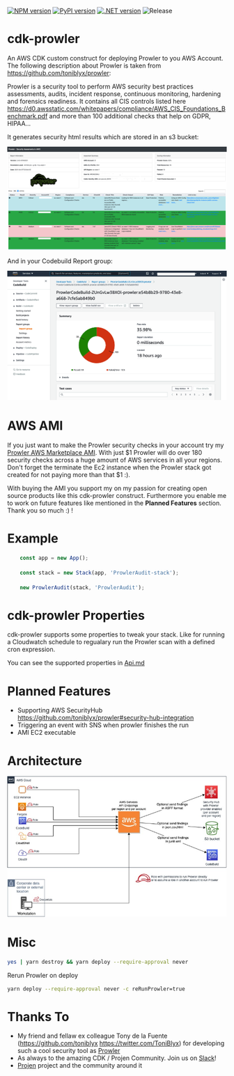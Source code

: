 [![NPM version](https://badge.fury.io/js/cdk-prowler.svg)](https://badge.fury.io/js/cdk-prowler)
[![PyPI version](https://badge.fury.io/py/cdk-prowler.svg)](https://badge.fury.io/py/cdk-prowler)
[![.NET version](https://img.shields.io/nuget/v/com.github.mmuller88.awsCdkBuildBadge.svg?style=flat-square)](https://www.nuget.org/packages/com.github.mmuller88.cdkProwler/)
![Release](https://github.com/mmuller88/cdk-prowler/workflows/Release/badge.svg)

# cdk-prowler
An AWS CDK custom construct for deploying Prowler to you AWS Account. The following description about Prowler is taken from https://github.com/toniblyx/prowler: 

Prowler is a security tool to perform AWS security best practices assessments, audits, incident response, continuous monitoring, hardening and forensics readiness. It contains all CIS controls listed here https://d0.awsstatic.com/whitepapers/compliance/AWS_CIS_Foundations_Benchmark.pdf and more than 100 additional checks that help on GDPR, HIPAA…

It generates security html results which are stored in an s3 bucket:

![html results](misc/html-out.png)

And in your Codebuild Report group:

![Report group](misc/report-group-out.png)

# AWS AMI
If you just want to make the Prowler security checks in your account try my [Prowler AWS Marketplace AMI](https://aws.amazon.com/marketplace/server/procurement?productId=afcd0906-5270-4e49-82d8-5e8648250bcb). With just $1 Prowler will do over 180 security checks across a huge amount of AWS services in all your regions. Don't forget the terminate the Ec2 instance when the Prowler stack got created for not paying more than that $1 :).

With buying the AMI you support my on my passion for creating open source products like this cdk-prowler construct. Furthermore you enable me to work on future features like mentioned in the **Planned Features** section. Thank you so much :) !

# Example
```ts
    const app = new App();

    const stack = new Stack(app, 'ProwlerAudit-stack');

    new ProwlerAudit(stack, 'ProwlerAudit');
```

# cdk-prowler Properties
cdk-prowler supports some properties to tweak your stack. Like for running a Cloudwatch schedule to regualary run the Prowler scan with a defined cron expression.

You can see the supported properties in [Api.md](Api.md)

# Planned Features
* Supporting AWS SecurityHub https://github.com/toniblyx/prowler#security-hub-integration
* Triggering an event with SNS when prowler finishes the run
* AMI EC2 executable

# Architecture
![cfn](misc/cfn.jpg)

# Misc

```sh
yes | yarn destroy && yarn deploy --require-approval never
```

Rerun Prowler on deploy

```sh
yarn deploy --require-approval never -c reRunProwler=true
```

# Thanks To
* My friend and fellaw ex colleague Tony de la Fuente (https://github.com/toniblyx https://twitter.com/ToniBlyx) for developing such a cool security tool as [Prowler](https://github.com/toniblyx/prowler)
* As always to the amazing CDK / Projen Community. Join us on [Slack](https://cdk-dev.slack.com)!
* [Projen](https://github.com/projen/projen) project and the community around it

    
